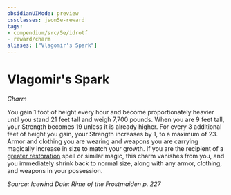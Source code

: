 ```yaml
---
obsidianUIMode: preview
cssclasses: json5e-reward
tags:
- compendium/src/5e/idrotf
- reward/charm
aliases: ["Vlagomir's Spark"]
---
```

# Vlagomir's Spark
*Charm*  

You gain 1 foot of height every hour and become proportionately heavier until you stand 21 feet tall and weigh 7,700 pounds. When you are 9 feet tall, your Strength becomes 19 unless it is already higher. For every 3 additional feet of height you gain, your Strength increases by 1, to a maximum of 23. Armor and clothing you are wearing and weapons you are carrying magically increase in size to match your growth. If you are the recipient of a [greater restoration](Mechanics/spells/greater-restoration.md) spell or similar magic, this charm vanishes from you, and you immediately shrink back to normal size, along with any armor, clothing, and weapons in your possession.

*Source: Icewind Dale: Rime of the Frostmaiden p. 227*